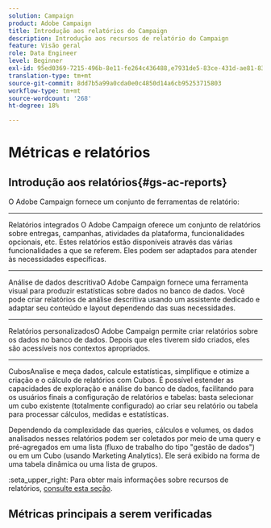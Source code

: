 ```yaml
---
solution: Campaign
product: Adobe Campaign
title: Introdução aos relatórios do Campaign
description: Introdução aos recursos de relatório do Campaign
feature: Visão geral
role: Data Engineer
level: Beginner
exl-id: 95ed0369-7215-496b-8e11-fe264c436488,e7931de5-83ce-431d-ae81-83793d257550
translation-type: tm+mt
source-git-commit: 8dd7b5a99a0cda0e0c4850d14a6cb95253715803
workflow-type: tm+mt
source-wordcount: '268'
ht-degree: 18%

---
```


# Métricas e relatórios

## Introdução aos relatórios{#gs-ac-reports}

O Adobe Campaign fornece um conjunto de ferramentas de relatório:

* ****
Relatórios integrados O Adobe Campaign oferece um conjunto de relatórios sobre entregas, campanhas, atividades da plataforma, funcionalidades opcionais, etc. Estes relatórios estão disponíveis através das várias funcionalidades a que se referem. Eles podem ser adaptados para atender às necessidades específicas.

* ****
Análise de dados descritivaO Adobe Campaign fornece uma ferramenta visual para produzir estatísticas sobre dados no banco de dados. Você pode criar relatórios de análise descritiva usando um assistente dedicado e adaptar seu conteúdo e layout dependendo das suas necessidades.

* ****
Relatórios personalizadosO Adobe Campaign permite criar relatórios sobre os dados no banco de dados. Depois que eles tiverem sido criados, eles são acessíveis nos contextos apropriados.

* ****
CubosAnalise e meça dados, calcule estatísticas, simplifique e otimize a criação e o cálculo de relatórios com Cubos.  É possível estender as capacidades de exploração e análise do banco de dados, facilitando para os usuários finais a configuração de relatórios e tabelas: basta selecionar um cubo existente (totalmente configurado) ao criar seu relatório ou tabela para processar cálculos, medidas e estatísticas.

Dependendo da complexidade das queries, cálculos e volumes, os dados analisados nesses relatórios podem ser coletados por meio de uma query e pré-agregados em uma lista (fluxo de trabalho do tipo &quot;gestão de dados&quot;) ou em um Cubo (usando Marketing Analytics). Ele será exibido na forma de uma tabela dinâmica ou uma lista de grupos.

:seta_upper_right: Para obter mais informações sobre recursos de relatórios, [consulte esta seção](https://experienceleague.adobe.com/docs/campaign-classic/using/reporting/reporting-in-adobe-campaign/about-adobe-campaign-reporting-tools.html).

## Métricas principais a serem verificadas

